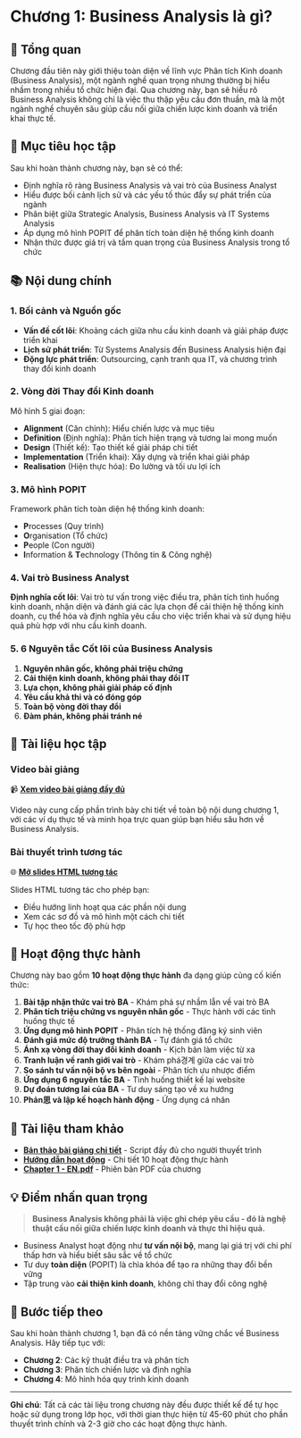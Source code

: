 # Chương 1: Business Analysis là gì?

## 📖 Tổng quan

Chương đầu tiên này giới thiệu toàn diện về lĩnh vực Phân tích Kinh doanh (Business Analysis), một ngành nghề quan trọng nhưng thường bị hiểu nhầm trong nhiều tổ chức hiện đại. Qua chương này, bạn sẽ hiểu rõ Business Analysis không chỉ là việc thu thập yêu cầu đơn thuần, mà là một ngành nghề chuyên sâu giúp cầu nối giữa chiến lược kinh doanh và triển khai thực tế.

## 🎯 Mục tiêu học tập

Sau khi hoàn thành chương này, bạn sẽ có thể:

- Định nghĩa rõ ràng Business Analysis và vai trò của Business Analyst
- Hiểu được bối cảnh lịch sử và các yếu tố thúc đẩy sự phát triển của ngành
- Phân biệt giữa Strategic Analysis, Business Analysis và IT Systems Analysis
- Áp dụng mô hình POPIT để phân tích toàn diện hệ thống kinh doanh
- Nhận thức được giá trị và tầm quan trọng của Business Analysis trong tổ chức

## 📚 Nội dung chính

### 1. Bối cảnh và Nguồn gốc
- **Vấn đề cốt lõi**: Khoảng cách giữa nhu cầu kinh doanh và giải pháp được triển khai
- **Lịch sử phát triển**: Từ Systems Analysis đến Business Analysis hiện đại
- **Động lực phát triển**: Outsourcing, cạnh tranh qua IT, và chương trình thay đổi kinh doanh

### 2. Vòng đời Thay đổi Kinh doanh
Mô hình 5 giai đoạn:
- **Alignment** (Căn chỉnh): Hiểu chiến lược và mục tiêu
- **Definition** (Định nghĩa): Phân tích hiện trạng và tương lai mong muốn
- **Design** (Thiết kế): Tạo thiết kế giải pháp chi tiết
- **Implementation** (Triển khai): Xây dựng và triển khai giải pháp
- **Realisation** (Hiện thực hóa): Đo lường và tối ưu lợi ích

### 3. Mô hình POPIT
Framework phân tích toàn diện hệ thống kinh doanh:
- **P**rocesses (Quy trình)
- **O**rganisation (Tổ chức)
- **P**eople (Con người)
- **I**nformation & **T**echnology (Thông tin & Công nghệ)

### 4. Vai trò Business Analyst
**Định nghĩa cốt lõi**: Vai trò tư vấn trong việc điều tra, phân tích tình huống kinh doanh, nhận diện và đánh giá các lựa chọn để cải thiện hệ thống kinh doanh, cụ thể hóa và định nghĩa yêu cầu cho việc triển khai và sử dụng hiệu quả phù hợp với nhu cầu kinh doanh.

### 5. 6 Nguyên tắc Cốt lõi của Business Analysis
1. **Nguyên nhân gốc, không phải triệu chứng**
2. **Cải thiện kinh doanh, không phải thay đổi IT**
3. **Lựa chọn, không phải giải pháp cố định**
4. **Yêu cầu khả thi và có đóng góp**
5. **Toàn bộ vòng đời thay đổi**
6. **Đàm phán, không phải tránh né**

## 🎥 Tài liệu học tập

### Video bài giảng
📹 **[Xem video bài giảng đầy đủ](https://github.com/ictu-software-engineering/Software-Requirements-Analysis/blob/main/Chapter%201/Demystifying_Business_Analysis.mp4)**

Video này cung cấp phần trình bày chi tiết về toàn bộ nội dung chương 1, với các ví dụ thực tế và minh họa trực quan giúp bạn hiểu sâu hơn về Business Analysis.

### Bài thuyết trình tương tác
🌐 **[Mở slides HTML tương tác](https://github.com/ictu-software-engineering/Software-Requirements-Analysis/blob/main/Chapter%201/chapter1_slides.html)**

Slides HTML tương tác cho phép bạn:
- Điều hướng linh hoạt qua các phần nội dung
- Xem các sơ đồ và mô hình một cách chi tiết
- Tự học theo tốc độ phù hợp

## 🔨 Hoạt động thực hành

Chương này bao gồm **10 hoạt động thực hành** đa dạng giúp củng cố kiến thức:

1. **Bài tập nhận thức vai trò BA** - Khám phá sự nhầm lẫn về vai trò BA
2. **Phân tích triệu chứng vs nguyên nhân gốc** - Thực hành với các tình huống thực tế
3. **Ứng dụng mô hình POPIT** - Phân tích hệ thống đăng ký sinh viên
4. **Đánh giá mức độ trưởng thành BA** - Tự đánh giá tổ chức
5. **Ánh xạ vòng đời thay đổi kinh doanh** - Kịch bản làm việc từ xa
6. **Tranh luận về ranh giới vai trò** - Khám phá경계 giữa các vai trò
7. **So sánh tư vấn nội bộ vs bên ngoài** - Phân tích ưu nhược điểm
8. **Ứng dụng 6 nguyên tắc BA** - Tình huống thiết kế lại website
9. **Dự đoán tương lai của BA** - Tư duy sáng tạo về xu hướng
10. **Phản思 và lập kế hoạch hành động** - Ứng dụng cá nhân

## 📖 Tài liệu tham khảo

- **[Bản thảo bài giảng chi tiết](chapter1_manuscript.md)** - Script đầy đủ cho người thuyết trình
- **[Hướng dẫn hoạt động](chapter1_activities.md)** - Chi tiết 10 hoạt động thực hành
- **[Chapter 1 - EN.pdf](Chapter%201%20-EN.pdf)** - Phiên bản PDF của chương

## 💡 Điểm nhấn quan trọng

> **Business Analysis không phải là việc ghi chép yêu cầu - đó là nghệ thuật cầu nối giữa chiến lược kinh doanh và thực thi hiệu quả.**

- Business Analyst hoạt động như **tư vấn nội bộ**, mang lại giá trị với chi phí thấp hơn và hiểu biết sâu sắc về tổ chức
- Tư duy **toàn diện** (POPIT) là chìa khóa để tạo ra những thay đổi bền vững
- Tập trung vào **cải thiện kinh doanh**, không chỉ thay đổi công nghệ

## 🚀 Bước tiếp theo

Sau khi hoàn thành chương 1, bạn đã có nền tảng vững chắc về Business Analysis. Hãy tiếp tục với:
- **Chương 2**: Các kỹ thuật điều tra và phân tích
- **Chương 3**: Phân tích chiến lược và định nghĩa
- **Chương 4**: Mô hình hóa quy trình kinh doanh

---

**Ghi chú**: Tất cả các tài liệu trong chương này đều được thiết kế để tự học hoặc sử dụng trong lớp học, với thời gian thực hiện từ 45-60 phút cho phần thuyết trình chính và 2-3 giờ cho các hoạt động thực hành.
